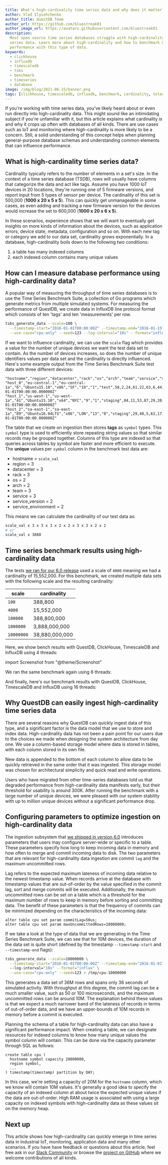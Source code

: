 ```yaml
---
title: What's high-cardinality time series data and why does it matter?
author: Vlad Ilyushchenko
author_title: QuestDB Team
author_url: https://github.com/bluestreak01
author_image_url: https://avatars.githubusercontent.com/bluestreak01
description:
  Most open source time series databases struggle with high-cardinality time
  series data. Learn more about high-cardinality and how to benchmark database
  performance with this type of data.
keywords:
  - clickhouse
  - influxdb
  - timescaledb
  - tsbs
  - benchmark
  - timeseries
  - database
image: /img/blog/2021-06-15/banner.png
tags: [clickhouse, timescaledb, influxdb, benchmark, cardinality, telegraf]
---
```


If you're working with time series data, you've likely heard about or even run
directly into high-cardinality data. This might sound like an intimidating
subject if you're unfamiliar with it, but this article explains what cardinality
is and why it crops up often with databases of all kinds. There are use cases
such as IoT and monitoring where high-cardinality is more likely to be a
concern. Still, a solid understanding of this concept helps when planning
general-purpose database schemas and understanding common elements that can
influence performance.

<!--truncate-->

## What is high-cardinality time series data?

Cardinality typically refers to the number of elements in a set's size. In the
context of a time series database (TSDB), rows will usually have columns that
categorize the data and act like tags. Assume you have 1000 IoT devices in 20
locations, they're running one of 5 firmware versions, and report input from 5
types of sensor per device. The cardinality of this set is 500,000 (**1000 x 20
x 5 x 5**). This can quickly get unmanageable in some cases, as even adding and
tracking a new firmware version for the devices would increase the set to
600,000 (**1000 x 20 x 6 x 5**).

In these scenarios, experience shows that we will want to eventually get
insights on more kinds of information about the devices, such as application
errors, device state, metadata, configuration and so on. With each new tag or
category we add to our data set, cardinality grows exponentially. In a database,
high-cardinality boils down to the following two conditions:

1. a table has many indexed columns
2. each indexed column contains many unique values

## How can I measure database performance using high-cardinality data?

A popular way of measuring the throughput of time series databases is to use the
Time Series Benchmark Suite, a collection of Go programs which generate metrics
from multiple simulated systems. For measuring the performance of QuestDB, we
create data in InfluxDB line protocol format which consists of ten 'tags' and
ten 'measurements' per row.

```bash
tsbs_generate_data --scale=100 \
  --timestamp-start="2016-01-01T00:00:00Z" --timestamp-end="2016-01-15T00:00:00Z" \
  --use-case="cpu-only" --seed=123 --log-interval="10s" --format="influx"
```

If we want to influence cardinality, we can use the `scale` flag which provides
a value for the number of unique devices we want the test data set to contain.
As the number of devices increases, so does the number of unique identifiers
values per data set and the cardinality is directly influenced. Here's some
example output from the Time Series Benchmark Suite test data with three
different devices:

```csv
"hostname","region","datacenter","rack","os","arch","team","service","service_version","service_environment","usage_user","usage_system","usage_idle","usage_nice","usage_iowait","usage_irq","usage_softirq","usage_steal","usage_guest","usage_guest_nice","timestamp"
"host_0","eu-central-1","eu-central-1a","6","Ubuntu15.10","x86","SF","19","1","test",58,2,24,61,22,63,6,44,80,38,"2016-01-01T00:00:00.000000Z"
"host_1","us-west-1","us-west-1a","41","Ubuntu15.10","x64","NYC","9","1","staging",84,11,53,87,29,20,54,77,53,74,"2016-01-01T00:00:00.000000Z"
"host_2","sa-east-1","sa-east-1a","89","Ubuntu16.04LTS","x86","LON","13","0","staging",29,48,5,63,17,52,60,49,93,1,"2016-01-01T00:00:00.000000Z"
```

The table that we create on ingestion then stores **tags** as `symbol` types.
This `symbol` type is used to efficiently store repeating string values so that
similar records may be grouped together. Columns of this type are indexed so
that queries across tables by symbol are faster and more efficient to execute.
The **unique** values per `symbol` column in the benchmark test data are:

- hostname = `scale_val`
- region = 3
- datacenter = 3
- rack = 3
- os = 2
- arch = 2
- team = 3
- service = 3
- service_version = 2
- service_environment = 2

This means we can calculate the cardinality of our test data as:

```bash
scale_val x 3 x 3 x 3 x 2 x 2 x 3 x 3 x 2 x 2
# or
scale_val x 3888
```

## Time series benchmark results using high-cardinality data

The tests
[we ran for our 6.0 release](/blog/2021/05/10/questdb-release-6-0-tsbs-benchmark/)
used a scale of `4000` meaning we had a cardinality of 15,552,000. For this
benchmark, we created multiple data sets with the following scale and the
resulting cardinality:

| scale      | cardinality    |
| ---------- | -------------- |
| `100`      | 388,800        |
| `4000`     | 15,552,000     |
| `100000`   | 388,800,000    |
| `1000000`  | 3,888,000,000  |
| `10000000` | 38,880,000,000 |

Here, we show bench results with QuestDB, ClickHouse, TimescaleDB and InfluxDB
using 4 threads:

import Screenshot from "@theme/Screenshot"

<Screenshot
  alt="High-cardinality time series benchmark results showing QuestDB outperforming ClickHouse, TimescaleDB and InfluxDB when using six threads workers"
  height={415}
  src="/img/blog/2021-06-15/maximum-throughput-by-device-4-threads.png"
  title="TODO - placeholder: TSBS results comparing the maximum ingestion throughput of QuestDB, InfluxDB, ClickHouse, and TimescaleDB"
  width={650}
/>

We ran the same benchmark again using 6 threads:

<Screenshot
  alt="High-cardinality time series benchmark results showing QuestDB outperforming ClickHouse, TimescaleDB and InfluxDB when using six threads workers"
  height={415}
  src="/img/blog/2021-06-15/maximum-throughput-by-device-6-threads.png"
  title="TODO - placeholder: TSBS results comparing the maximum ingestion throughput of QuestDB, InfluxDB, ClickHouse, and TimescaleDB"
  width={650}
/>

And finally, here's our benchmark results with QuestDB, ClickHouse, TimescaleDB
and InfluxDB using 16 threads:

<Screenshot
  alt="High-cardinality time series benchmark results showing QuestDB outperforming ClickHouse, TimescaleDB and InfluxDB when using sixteen threads workers"
  height={415}
  src="/img/blog/2021-06-15/maximum-throughput-by-device-16-threads.png"
  title="TODO - placeholder: TSBS results comparing the maximum ingestion throughput of QuestDB, InfluxDB, ClickHouse, and TimescaleDB"
  width={650}
/>

## Why QuestDB can easily ingest high-cardinality time series data

There are several reasons why QuestDB can quickly ingest data of this type, and
a significant factor is the data model that we use to store and index data.
High-cardinality data has not been a pain point for our users due to the choices
we made when designing the system architecture from day one. We use a
column-based storage model where data is stored in tables, with each column
stored in its own file.

<Screenshot
  alt="A diagram showing the storage model of QuestDB illustrating table columns as files partitioned by time"
  height={415}
  src="/img/blog/2020-11-26/model.png"
  title="QuestDB's column-based storage"
  width={650}
/>

New data is appended to the bottom of each column to allow data to be quickly
retrieved in the same order that it was ingested. This storage model was chosen
for architectural simplicity and quick read and write operations.

Users who have migrated from other time-series databases told us that degraded
performance from high-cardinality data manifests early, but their threshold for
usability is around 300K. After running the benchmark with a large number of
unique devices, we were pleased with our system stability with up to million
unique devices without a significant performance drop.

## Configuring parameters to optimize ingestion on high-cardinality data

The ingestion subsystem that
[we shipped in version 6.0](https://github.com/questdb/questdb/releases)
introduces parameters that users may configure server-wide or specific to a
table. These parameters specify how long to keep incoming data in memory and how
often to merge and commit incoming data to disk. The two parameters that are
relevant for high-cardinality data ingestion are commit `lag` and the maximum
uncommitted rows.

Lag refers to the expected maximum lateness of incoming data relative to the
newest timestamp value. When records arrive at the database with timestamp
values that are out-of-order by the value specified in the commit lag, sort and
merge commits will be executed. Additionally, the maximum uncommitted rows can
be set on a table which is a threshold for the maximum number of rows to keep in
memory before sorting and committing data. The benefit of these parameters is
that the frequency of commits can be minimized depending on the characteristics
of the incoming data:

```questdb-sql
alter table cpu set param commitLag=50us;
alter table cpu set param maxUncommittedRows=10000000;
```

If we take a look at the type of data that we are generating in the Time Series
Benchmark Suite, we can see that for 10M devices, the duration of the data set
is quite short (defined by the timestamp `--timestamp-start` and
`--timestamp-end` flags):

```bash
tsbs_generate_data --scale=10000000 \
  --timestamp-start="2016-01-01T00:00:00Z" --timestamp-end="2016-01-01T0:00:36Z"
  --log-interval="10s" --format="influx" \
  --use-case="cpu-only" --seed=123 > /tmp/cpu-10000000
```

This generates a data set of 36M rows and spans only 36 seconds of simulated
activity. With throughput at this degree, the commit lag can be a much smaller
value, such as 50 or 100 microseconds, and the maximum uncommitted rows can be
around 10M. The explanation behind these values is that we expect a much
narrower band of the lateness of records in terms of out-of-order data, and we
have an upper-bounds of 10M records in memory before a commit is executed.

Planning the schema of a table for high-cardinality data can also have a
significant performance impact. When creating a table, we can designate
resources for indexed columns to know how many unique values the symbol column
will contain. This can be done via the capacity parameter through SQL as
follows:

```questdb-sql
create table cpu (
  hostname symbol capacity 20000000,
  region symbol,
  ...
) timestamp(timestamp) partition by DAY;
```

In this case, we're setting a capacity of 20M for the `hostname` column, which
we know will contain 10M values. It's generally a good idea to specify the
capacity of an indexed column at about twice the expected unique values if the
data are out-of-order. High RAM usage is associated with using a large capacity
on indexed symbols with high-cardinality data as these values sit on the memory
heap.

## Next up

This article shows how high-cardinality can quickly emerge in time series data
in industrial IoT, monitoring, application data and many other scenarios. If you
have have feedback or questions about this article, feel free ask in our
[Slack Community](https://slack.questdb.io/) or browse the
[project on GitHub](https://github.com/questdb/questdb) where we welcome
contributions of all kinds.
